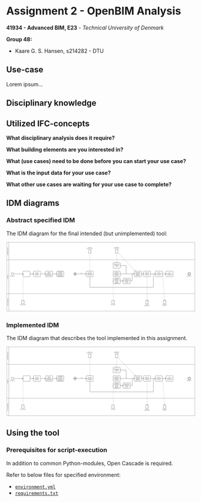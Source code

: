 # Assignment 2 - OpenBIM Analysis

__41934 - Advanced BIM, E23__ - _Technical University of Denmark_

**Group 48:**
- Kaare G. S. Hansen, s214282 - DTU



## Use-case

Lorem ipsum...


## Disciplinary knowledge

## Utilized IFC-concepts

**What disciplinary analysis does it require?**

**What building elements are you interested in?**

**What (use cases) need to be done before you can start your use case?**

**What is the input data for your use case?**

**What other use cases are waiting for your use case to complete?**


## IDM diagrams

### Abstract specified IDM

The IDM diagram for the final intended (but unimplemented) tool:

![IDM-abstract](diagrams/IDM-abstract.svg)


### Implemented IDM

The IDM diagram that describes the tool implemented in this assignment.

![IDM-implemented](diagrams/IDM-implemented.svg)


## Using the tool

### Prerequisites for script-execution

In addition to common Python-modules, Open Cascade is required.

Refer to below files for specified environment:

- [`environment.yml`](environment.yml)
- [`requirements.txt`](requirements.txt)
